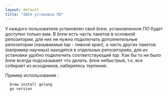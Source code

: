 ```yaml
---
layout: default
title: "IBCH установка ПО"
---
```

У каждого пользователя установлен свой *brew*, установленное ПО будет доступно только вам. В *brew* есть часть пакетов в основной репозитории, для них не нужно подключать дополнительные репозитории (называемые tap - пивной кран), а часть других пакетов (например научных) находятся в отдельных репозиториях, для их установки удобно подключить соответствующий *tap*. Как бы то ни было *brew* всегда подсказывает что делать. *brew* небыстрый,  т.к. все собирает из исходников, наберитесь терпения.

Пример использования :
~~~
  brew install golang
  go version
~~~

